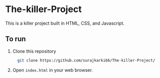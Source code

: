 # The-killer-Project
This is a killer project built in HTML, CSS, and Javascript.

## To run
1. Clone this repository
   ```bash
     git clone https://github.com/surajkarki66/The-killer-Project/
   ```
2. Open `index.html` in your web browser.
